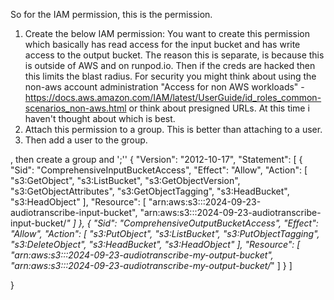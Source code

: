 
So for the IAM permission, this is the permission.  
1. Create the below IAM permission:  You want to create this permission which basically has read access for the input bucket and has write access to the output bucket.  The reason this is separate, is because this is outside of AWS and on runpod.io.  Then if the creds are hacked then this limits the blast radius.  For security you might think about using the non-aws account administration "Access for non AWS workloads" - https://docs.aws.amazon.com/IAM/latest/UserGuide/id_roles_common-scenarios_non-aws.html or think about presigned URLs.  At this time i haven't thought about which is best.
2. Attach this permission to a group.  This is better than attaching to a user.
3. Then add a user to the group. 

, then create a group
and 
';''
{
    "Version": "2012-10-17",
    "Statement": [
        {
            "Sid": "ComprehensiveInputBucketAccess",
            "Effect": "Allow",
            "Action": [
                "s3:GetObject",
                "s3:ListBucket",
                "s3:GetObjectVersion",
                "s3:GetObjectAttributes",
                "s3:GetObjectTagging",
                "s3:HeadBucket",
                "s3:HeadObject"
            ],
            "Resource": [
                "arn:aws:s3:::2024-09-23-audiotranscribe-input-bucket",
                "arn:aws:s3:::2024-09-23-audiotranscribe-input-bucket/*"
            ]
        },
        {
            "Sid": "ComprehensiveOutputBucketAccess",
            "Effect": "Allow",
            "Action": [
                "s3:PutObject",
                "s3:ListBucket",
                "s3:PutObjectTagging",
                "s3:DeleteObject",
                "s3:HeadBucket",
                "s3:HeadObject"
            ],
            "Resource": [
                "arn:aws:s3:::2024-09-23-audiotranscribe-my-output-bucket",
                "arn:aws:s3:::2024-09-23-audiotranscribe-my-output-bucket/*"
            ]
        }
    ]

}
